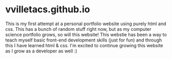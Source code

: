 # vvilletacs.github.io
This is my first attempt at a personal portfolio website using purely html and css.
This has a bunch of random stuff right now, but as my computer science portfolio grows, so will this website!
This webstie has been a way to teach myself basic front-end development skills (just for fun) and through this I have learned html & css. 
I'm excited to continue growing this website as I grow as a developer as well :)
